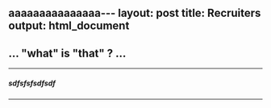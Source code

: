 aaaaaaaaaaaaaaa---
layout: post
title: Recruiters
output: html_document
---

## **... "what" is "that" ? ...**  
-------
  
  
  
##### *sdfsfsfsdfsdf*   
-------

